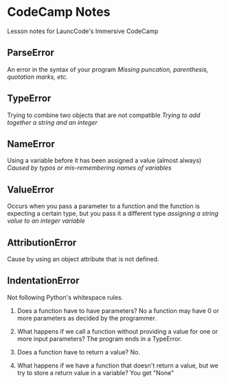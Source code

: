 # CodeCamp Notes

Lesson notes for LauncCode's Immersive CodeCamp

## ParseError
An error in the syntax of your program
*Missing puncation, parenthesis, quotation marks, etc.*

## TypeError
Trying to combine two objects that are not compatible
*Trying to add together a string and an integer*

## NameError
Using a variable before it has been assigned a value (almost always)
*Caused by typos or mis-remembering names of variables*

## ValueError
Occurs when you pass a parameter to a function and the function is expecting a certain type, but you pass it a different type
*assigning a string value to an integer variable*

## AttributionError
Cause by using an object attribute that is not defined. 

## IndentationError
Not following Python's whitespace rules.

1. Does a function have to have parameters?
No a function may have 0 or more parameters as decided by the programmer.

2. What happens if we call a function without providing a value for one or more input parameters?
The program ends in a TypeError. 

3. Does a function have to return a value?
No.

4. What happens if we have a function that doesn't return a value, but we try to store a return value in a variable? 
You get "None"
